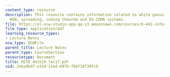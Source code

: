 ```yaml
---
content_type: resource
description: This resource contains information related to white gaussian noise, bandlimited
  WGN, spreading, coding theorem and DS-CDMA systems.
file: https://ol-ocw-studio-app-qa.s3.amazonaws.com/courses/6-441-information-theory-spring-2010/2eba9bd7a15d11ed697bf8b7187397c0_MIT6_441S10_lec17.pdf
file_type: application/pdf
learning_resource_types:
- Lecture Notes
ocw_type: OCWFile
parent_title: Lecture Notes
parent_type: CourseSection
resourcetype: Document
title: MIT6_441S10_lec17.pdf
uid: 2eba9bd7-a15d-11ed-697b-f8b7187397c0
---
```

